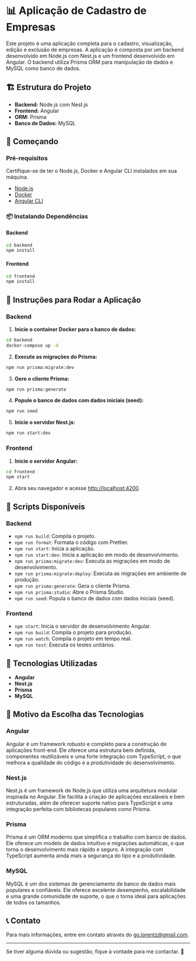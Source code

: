 # 📊 Aplicação de Cadastro de Empresas

Este projeto é uma aplicação completa para o cadastro, visualização, edição e exclusão de empresas. A aplicação é composta por um backend desenvolvido em Node.js com Nest.js e um frontend desenvolvido em Angular. O backend utiliza Prisma ORM para manipulação de dados e MySQL como banco de dados.

## 🏗 Estrutura do Projeto

- **Backend:** Node.js com Nest.js
- **Frontend:** Angular
- **ORM:** Prisma
- **Banco de Dados:** MySQL

## 🚀 Começando

### Pré-requisitos

Certifique-se de ter o Node.js, Docker e Angular CLI instalados em sua máquina.

- [Node.js](https://nodejs.org/)
- [Docker](https://www.docker.com/)
- [Angular CLI](https://angular.io/cli)

### 📦 Instalando Dependências

#### Backend

```bash
cd backend
npm install
```


#### Frontend

```bash
cd frontend
npm install
```

## 🔧 Instruções para Rodar a Aplicação

### Backend

1. **Inicie o container Docker para o banco de dados:**

```bash
cd backend
docker-compose up -d
```

2. **Execute as migrações do Prisma:**

```bash
npm run prisma:migrate:dev
```

3. **Gere o cliente Prisma:**

```bash
npm run prisma:generate
```

4. **Popule o banco de dados com dados iniciais (seed):**

```bash
npm run seed
```

5. **Inicie o servidor Nest.js:**

```bash
npm run start:dev
```

### Frontend

1. **Inicie o servidor Angular:**

```bash
cd frontend
npm start
```

2. Abra seu navegador e acesse [http://localhost:4200](http://localhost:4200).

## 📜 Scripts Disponíveis

### Backend

- `npm run build`: Compila o projeto.
- `npm run format`: Formata o código com Prettier.
- `npm run start`: Inicia a aplicação.
- `npm run start:dev`: Inicia a aplicação em modo de desenvolvimento.
- `npm run prisma:migrate:dev`: Executa as migrações em modo de desenvolvimento.
- `npm run prisma:migrate:deploy`: Executa as migrações em ambiente de produção.
- `npm run prisma:generate`: Gera o cliente Prisma.
- `npm run prisma:studio`: Abre o Prisma Studio.
- `npm run seed`: Popula o banco de dados com dados iniciais (seed).

### Frontend

- `npm start`: Inicia o servidor de desenvolvimento Angular.
- `npm run build`: Compila o projeto para produção.
- `npm run watch`: Compila o projeto em tempo real.
- `npm run test`: Executa os testes unitários.

## 🎨 Tecnologias Utilizadas

- **Angular**
- **Nest.js**
- **Prisma**
- **MySQL**

## 🤔 Motivo da Escolha das Tecnologias

### Angular

Angular é um framework robusto e completo para a construção de aplicações front-end. Ele oferece uma estrutura bem definida, componentes reutilizáveis e uma forte integração com TypeScript, o que melhora a qualidade do código e a produtividade do desenvolvimento.

### Nest.js

Nest.js é um framework de Node.js que utiliza uma arquitetura modular inspirada no Angular. Ele facilita a criação de aplicações escaláveis e bem estruturadas, além de oferecer suporte nativo para TypeScript e uma integração perfeita com bibliotecas populares como Prisma.

### Prisma

Prisma é um ORM moderno que simplifica o trabalho com banco de dados. Ele oferece um modelo de dados intuitivo e migrações automáticas, o que torna o desenvolvimento mais rápido e seguro. A integração com TypeScript aumenta ainda mais a segurança do tipo e a produtividade.

### MySQL

MySQL é um dos sistemas de gerenciamento de banco de dados mais populares e confiáveis. Ele oferece excelente desempenho, escalabilidade e uma grande comunidade de suporte, o que o torna ideal para aplicações de todos os tamanhos.

## 📞 Contato

Para mais informações, entre em contato através do [go.lorentz@gmail.com](mailto:go.lorentz@gmail.com).

---

Se tiver alguma dúvida ou sugestão, fique à vontade para me contactar. 🚀
